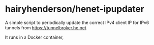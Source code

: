 # hairyhenderson/henet-ipupdater

A simple script to periodically update the correct IPv4 client IP for IPv6 tunnels from https://tunnelbroker.he.net.

It runs in a Docker container,  
